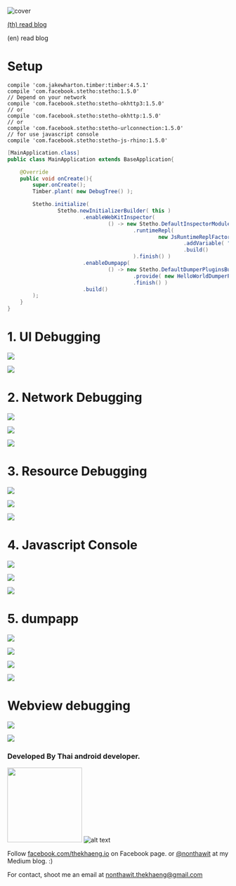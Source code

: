 ![cover](./pictures/cover.png)


[(th) read blog](https://blog.nextzy.me/stetho-debugging-tools-95780f3c194)

(en) read blog

# Setup

```
compile 'com.jakewharton.timber:timber:4.5.1'
compile 'com.facebook.stetho:stetho:1.5.0'
// Depend on your network
compile 'com.facebook.stetho:stetho-okhttp3:1.5.0'
// or
compile 'com.facebook.stetho:stetho-okhttp:1.5.0'
// or
compile 'com.facebook.stetho:stetho-urlconnection:1.5.0'
// for use javascript console
compile 'com.facebook.stetho:stetho-js-rhino:1.5.0'
```

```java
[MainApplication.class]
public class MainApplication extends BaseApplication{

    @Override
    public void onCreate(){
        super.onCreate();
        Timber.plant( new DebugTree() );

        Stetho.initialize(
                Stetho.newInitializerBuilder( this )
                        .enableWebKitInspector(
                                () -> new Stetho.DefaultInspectorModulesBuilder( MainApplication.this )
                                        .runtimeRepl(
                                                new JsRuntimeReplFactoryBuilder( MainApplication.this )
                                                        .addVariable( "foo", "Assign to foo variable" )
                                                        .build()
                                        ).finish() )
                        .enableDumpapp(
                                () -> new Stetho.DefaultDumperPluginsBuilder( MainApplication.this )
                                        .provide( new HelloWorldDumperPlugin() )
                                        .finish() )
                        .build()
        );
    }
}
```

# 1. UI Debugging

![](./pictures/ui_debugging_1.png)

![](./pictures/ui_debugging_2.png)

# 2. Network Debugging

![](./pictures/network_debugging_1.png)

![](./pictures/network_debugging_2.png)

![](./pictures/network_debugging_3.png)

# 3. Resource Debugging

![](./pictures/resource_debugging_1.png)

![](./pictures/resource_debugging_2.png)

![](./pictures/resource_debugging_3.png)

# 4. Javascript Console

![](./pictures/javascript_console_1.png)

![](./pictures/javascript_console_2.png)

![](./pictures/javascript_console_3.png)

# 5. dumpapp

![](./pictures/dumpapp_1.png)

![](./pictures/dumpapp_2.png)

![](./pictures/dumpapp_3.png)

![](./pictures/dumpapp_4.png)


# Webview debugging

![](./pictures/webview_1.png)

![](./pictures/webview_2.png)


### Developed By Thai android developer.


<img src="./pictures/profile2_circle.png" width="170">  ![alt text](./pictures/thekhaeng_logo.png)


Follow [facebook.com/thekhaeng.io](https://www.facebook.com/thekhaeng.io) on Facebook page.
or [@nonthawit](https://medium.com/@nonthawit) at my Medium blog. :)

For contact, shoot me an email at nonthawit.thekhaeng@gmail.com
